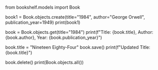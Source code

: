 <!-- creating a book instance  -->
from bookshelf.models import Book

book1 = Book.objects.create(title="1984", author="George Orwell", publication_year=1949)
print(book1)


<!-- retriveing/getting existing book instance -->
book = Book.objects.get(title="1984")
print(f"Title: {book.title}, Author: {book.author}, Year: {book.publication_year}")

<!-- updating the book instance  -->
book.title = "Nineteen Eighty-Four"
book.save()
print(f"Updated Title: {book.title}")


<!-- deleting a book  -->
book.delete()
print(Book.objects.all())
